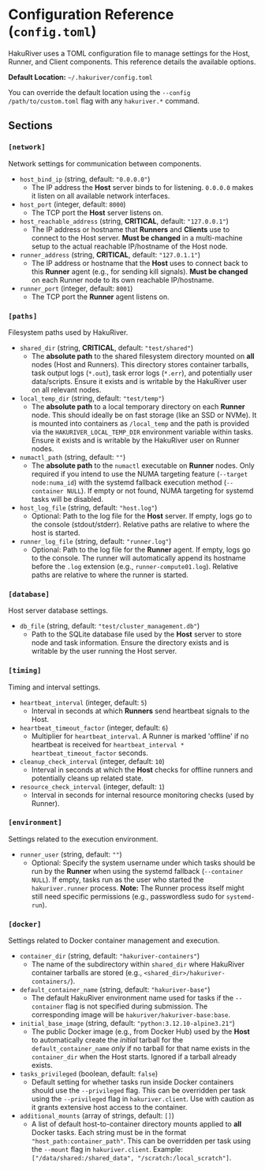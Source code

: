 # Configuration Reference (`config.toml`)

HakuRiver uses a TOML configuration file to manage settings for the Host, Runner, and Client components. This reference details the available options.

**Default Location:** `~/.hakuriver/config.toml`

You can override the default location using the `--config /path/to/custom.toml` flag with any `hakuriver.*` command.

## Sections

### `[network]`

Network settings for communication between components.

*   `host_bind_ip` (string, default: `"0.0.0.0"`)
    *   The IP address the **Host** server binds to for listening. `0.0.0.0` makes it listen on all available network interfaces.
*   `host_port` (integer, default: `8000`)
    *   The TCP port the **Host** server listens on.
*   `host_reachable_address` (string, **CRITICAL**, default: `"127.0.0.1"`)
    *   The IP address or hostname that **Runners** and **Clients** use to connect to the Host server. **Must be changed** in a multi-machine setup to the actual reachable IP/hostname of the Host node.
*   `runner_address` (string, **CRITICAL**, default: `"127.0.1.1"`)
    *   The IP address or hostname that the **Host** uses to connect back to this **Runner** agent (e.g., for sending kill signals). **Must be changed** on each Runner node to its own reachable IP/hostname.
*   `runner_port` (integer, default: `8001`)
    *   The TCP port the **Runner** agent listens on.

### `[paths]`

Filesystem paths used by HakuRiver.

*   `shared_dir` (string, **CRITICAL**, default: `"test/shared"`)
    *   The **absolute path** to the shared filesystem directory mounted on **all** nodes (Host and Runners). This directory stores container tarballs, task output logs (`*.out`), task error logs (`*.err`), and potentially user data/scripts. Ensure it exists and is writable by the HakuRiver user on all relevant nodes.
*   `local_temp_dir` (string, default: `"test/temp"`)
    *   The **absolute path** to a local temporary directory on each **Runner** node. This should ideally be on fast storage (like an SSD or NVMe). It is mounted into containers as `/local_temp` and the path is provided via the `HAKURIVER_LOCAL_TEMP_DIR` environment variable within tasks. Ensure it exists and is writable by the HakuRiver user on Runner nodes.
*   `numactl_path` (string, default: `""`)
    *   The **absolute path** to the `numactl` executable on **Runner** nodes. Only required if you intend to use the NUMA targeting feature (`--target node:numa_id`) with the systemd fallback execution method (`--container NULL`). If empty or not found, NUMA targeting for systemd tasks will be disabled.
*   `host_log_file` (string, default: `"host.log"`)
    *   Optional: Path to the log file for the **Host** server. If empty, logs go to the console (stdout/stderr). Relative paths are relative to where the host is started.
*   `runner_log_file` (string, default: `"runner.log"`)
    *   Optional: Path to the log file for the **Runner** agent. If empty, logs go to the console. The runner will automatically append its hostname before the `.log` extension (e.g., `runner-compute01.log`). Relative paths are relative to where the runner is started.

### `[database]`

Host server database settings.

*   `db_file` (string, default: `"test/cluster_management.db"`)
    *   Path to the SQLite database file used by the **Host** server to store node and task information. Ensure the directory exists and is writable by the user running the Host server.

### `[timing]`

Timing and interval settings.

*   `heartbeat_interval` (integer, default: `5`)
    *   Interval in seconds at which **Runners** send heartbeat signals to the Host.
*   `heartbeat_timeout_factor` (integer, default: `6`)
    *   Multiplier for `heartbeat_interval`. A Runner is marked 'offline' if no heartbeat is received for `heartbeat_interval * heartbeat_timeout_factor` seconds.
*   `cleanup_check_interval` (integer, default: `10`)
    *   Interval in seconds at which the **Host** checks for offline runners and potentially cleans up related state.
*   `resource_check_interval` (integer, default: `1`)
    *   Interval in seconds for internal resource monitoring checks (used by Runner).

### `[environment]`

Settings related to the execution environment.

*   `runner_user` (string, default: `""`)
    *   Optional: Specify the system username under which tasks should be run by the **Runner** when using the systemd fallback (`--container NULL`). If empty, tasks run as the user who started the `hakuriver.runner` process. **Note:** The Runner process itself might still need specific permissions (e.g., passwordless sudo for `systemd-run`).

### `[docker]`

Settings related to Docker container management and execution.

*   `container_dir` (string, default: `"hakuriver-containers"`)
    *   The name of the subdirectory within `shared_dir` where HakuRiver container tarballs are stored (e.g., `<shared_dir>/hakuriver-containers/`).
*   `default_container_name` (string, default: `"hakuriver-base"`)
    *   The default HakuRiver environment name used for tasks if the `--container` flag is not specified during submission. The corresponding image will be `hakuriver/hakuriver-base:base`.
*   `initial_base_image` (string, default: `"python:3.12.10-alpine3.21"`)
    *   The public Docker image (e.g., from Docker Hub) used by the **Host** to automatically create the *initial* tarball for the `default_container_name` *only* if no tarball for that name exists in the `container_dir` when the Host starts. Ignored if a tarball already exists.
*   `tasks_privileged` (boolean, default: `false`)
    *   Default setting for whether tasks run inside Docker containers should use the `--privileged` flag. This can be overridden per task using the `--privileged` flag in `hakuriver.client`. Use with caution as it grants extensive host access to the container.
*   `additional_mounts` (array of strings, default: `[]`)
    *   A list of default host-to-container directory mounts applied to **all** Docker tasks. Each string must be in the format `"host_path:container_path"`. This can be overridden per task using the `--mount` flag in `hakuriver.client`. Example: `["/data/shared:/shared_data", "/scratch:/local_scratch"]`.